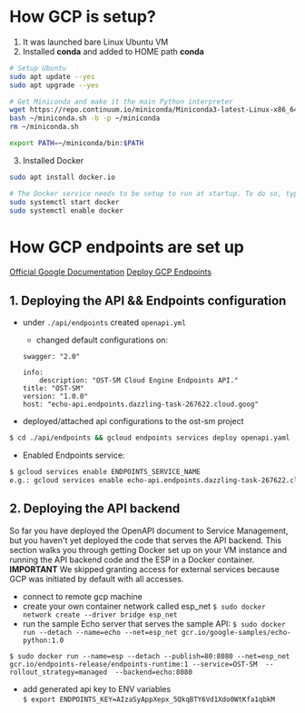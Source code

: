 # How GCP is setup? 
1. It was launched bare Linux Ubuntu VM
2. Installed **conda** and added to HOME path **conda**
```bash
# Setup Ubuntu
sudo apt update --yes
sudo apt upgrade --yes

# Get Miniconda and make it the main Python interpreter
wget https://repo.continuum.io/miniconda/Miniconda3-latest-Linux-x86_64.sh -O ~/miniconda.sh
bash ~/miniconda.sh -b -p ~/miniconda 
rm ~/miniconda.sh

export PATH=~/miniconda/bin:$PATH
```    

3. Installed Docker
```bash
sudo apt install docker.io

# The Docker service needs to be setup to run at startup. To do so, type in each command followed by enter:
sudo systemctl start docker
sudo systemctl enable docker

```

# How GCP endpoints are set up
[Official Google Documentation](https://cloud.google.com/endpoints/docs/openapi/get-started-compute-engine-docker)
[Deploy GCP Endpoints](https://cloud.google.com/endpoints/docs/openapi/get-started-compute-engine-docker#code)

## 1. Deploying the API && Endpoints configuration 
- under `./api/endpoints` created `openapi.yml`
    - changed default configurations on:
  ```
  swagger: "2.0"
  
  info:
      description: "OST-SM Cloud Engine Endpoints API."
  title: "OST-SM"
  version: "1.0.0"
  host: "echo-api.endpoints.dazzling-task-267622.cloud.goog"
  ```
  
- deployed/attached api configurations to the ost-sm project
```bash
$ cd ./api/endpoints && gcloud endpoints services deploy openapi.yaml 
```

- Enabled Endpoints service:
```bash
$ gcloud services enable ENDPOINTS_SERVICE_NAME
e.g.: gcloud services enable echo-api.endpoints.dazzling-task-267622.cloud.goog
```   

## 2. Deploying the API backend 
So far you have deployed the OpenAPI document to Service Management, but you haven't yet deployed the code that serves the API backend. This section walks you through getting Docker set up on your VM instance and running the API backend code and the ESP in a Docker container.
**IMPORTANT** We skipped granting access for external services because GCP was initiated by default with all accesses.

- connect to remote gcp machine
- create your own container network called esp_net
```$ sudo docker network create --driver bridge esp_net ```
- run the sample Echo server that serves the sample API:
```$ sudo docker run --detach --name=echo --net=esp_net gcr.io/google-samples/echo-python:1.0 ```  

```$ sudo docker run --name=esp --detach --publish=80:8080 --net=esp_net gcr.io/endpoints-release/endpoints-runtime:1 --service=OST-SM  --rollout_strategy=managed  --backend=echo:8080```


- add generated api key to ENV variables   
```$ export ENDPOINTS_KEY=AIzaSyAppXepx_5QkqBTY6Vd1Xdo0WtKfa1qbkM ```
